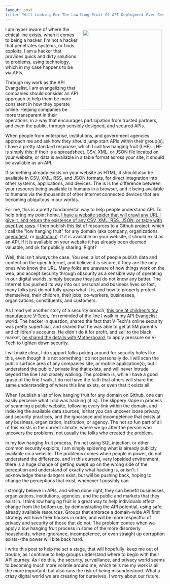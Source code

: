 ```yaml
---
layout: post
title: 'Will Looking For The Low Hang Fruit Of API Deployment Ever Get Me In Trouble?'
---
```

<p><img style="padding: 10px;" src="https://s3.amazonaws.com/kinlane-productions/bw-icons/bw-scales-low-hanging-fruit.png" alt="" width="250" align="right" /></p>
<p>I am hyper aware of where the ethical line exists, when it comes to being a hacker. I'm not a hacker that penetrates systems, or finds exploits, I am a hacker that provides quick and dirty solutions to problems, using technology, which in my case happens to be via APIs.&nbsp;</p>
<p>Through my work as the API Evangelist, I am evangelizing that companies should consider an API approach to help them be more consistent in how they operate online. Helping companies be more transparent in their operations, in a way that encourages participation from trusted partners, and even the public, through sensibly designed, and secured APIs.</p>
<p>When people from enterprise, institutions, and government agencies approach me and ask how they should jump start APIs within their group(s), I have a pretty standard response, which I call low hanging fruit (LHF). LHF is simply this: if their is a spreadsheet, CSV, XML, or JSON file located on your website, or data is available in a table format across your site, it should be available as an API.</p>
<p>If something already exists on your website as HTML, it should also be available in CSV, XML, RSS, and JSON formats, for direct integration into other systems, applications, and devices. The is is the difference between your resoures being available to humans in a browser, and it being available to humans via the thousands of other Internet connected devices that are becoming ubiquitous in our worlds.</p>
<p>For me, this is a pretty fundamental way to help people understand API. To help bring my point home, <a href="http://developer.low.hanging.fruit.apievangelist.com/">I have a website spider that will crawl any URL I give it, and return the existence of any CSV, XML, RSS, JSON, or table with over five rows</a>. I then publish this list of resources to a Github project, which I call the "low hanging fruit" for any domain (aka company, organizations, <a href="http://apievangelist.com/2014/07/10/low-hanging-fruit-for-api-discovery-in-the-federal-government/">agenc(ies)</a>, or <a href="http://university-of-oklahoma-api.apievangelist.com/">institution</a>). If it is available on your website, it should exist as an API. If it is available on your website it has already been deemed valuable, and ok for publicly sharing. Right?</p>
<p>Well, this isn't always the case. You see, a lot of people publish data and content on the open Internet, and believe it is secure, if they are the only ones who know the URL. Many folks are unaware of how things work on the web, and accept security through obscurity as a sensible way of operating in our digital worlds, simply because they just do not know any better. The Internet has pushed its way into our personal and business lives so fast, many folks just do not fully grasp what it is, and how to properly protect themselves, their children, their jobs, co-workers, businesses, organizations, constituents, and customers.&nbsp;</p>
<p>As I read yet another story of a security breach, <a href="http://www.wired.com/2015/11/vtech-childrens-gadget-maker-hack-5-million-accounts/">this one at children's toy manufacture V-Tech</a>, I'm reminded of the line I walk in my API Evangelist world. The hacker in question, shared the fact that V-Tech's online security was pretty superficial, and shared that he was able to get at 5M parent's and children's accounts. He didn't do it for profit, and sell to the black market, <a href="http://motherboard.vice.com/read/one-of-the-largest-hacks-yet-exposes-data-on-hundreds-of-thousands-of-kids">he shared the details with Motherboard</a>, to apply pressure on V-Tech to tighten down security.</p>
<p>I will make clear, I do support folks poking around for security holes like this, even though it is not something I do not personally do. I will scan the public surface area of any companies site, or mobile application(s), but I understand the public / private line that exists, and will never intrude beyond the line I am closely walking. The problem is, while I have a good grasp of the line I walk, I do not have the faith that others will share the same understanding of where this line exists, or even that it exists all.&nbsp;</p>
<p>When I publish a list of low hanging fruit for any domain on Github, one can easily perceive what I did was hacking (it is). The slippery slope in process of scanning a public website, following every link within the domain, and indexing the available data sources, is that you can uncover loose privacy and security practices, and the ignorance and incompetence that exists at any business, organization, institution, or agency. The not so fun part of all of this exists in the current climate, where we go after the person who uncovers the problems, not usually the folks who created the problem.</p>
<p>In my low hanging fruit process, I'm not using SQL injection, or other common security exploits, I am simply spidering what is already publicly available on a website. The problems comes when people in power, do not understand the difference, and in this current, very lopsided environment, there is a huge chance of getting swept up on the wrong side of the perception and understand of exactly what hacking is, or isn't. I acknowledge these dangers exist, but will be pushing back, hoping to change the perceptions that exist, whenever I possibly can.</p>
<p>I strongly believe in APIs, and when done right, they can benefit businesses, organizations, institutions, agencies, and the public and markets that they exist in. I think low hanging fruit is a great way to help individuals effect change from the bottom up, by demonstrating the API potential, using safe, already available resources. Groups that embrace a domain-wide API first strategy will have their houses in order, and will be more respectful of privacy and security of those that do not. The problem comes when we apply a low hanging fruit process in some of the more disorderly households, where ignorance, incompetence, or even straight up corruption exists--the power will bite back hard.</p>
<p>I write this post to help me set a stage, that will hopefully&nbsp; keep me out of trouble, as I continue to help groups understand where to begin with their API journey. As I do this, the security, surveillance, and privacy world seems to becoming much more volatile around me, which tells me my work is all the more important, but also runs the risk of being misunderstood. What a crazy digital world we are creating for ourselves, I worry about our future.</p>
